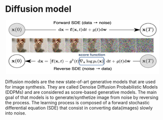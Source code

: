 # Diffusion model

<p align="center">
<img src="Diffusion_exemple.jpeg" alt="diffusion_example" style="height: 175px; width:500px;"/>
</p>

Diffusion models are the new state-of-art generative models that are used for image synthesis. They are called Denoise Diffusion Probabilistic Models (DDPMs) and are considered as score-based generative models.
The main goal of that models is to generate/synthetize image from noise by reversing the process. The learning process is composed of a forward stochastic differential equation (SDE) that consist in converting data(images) slowly into noise.








